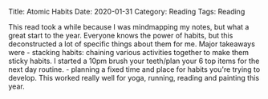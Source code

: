 Title: Atomic Habits
Date: 2020-01-31
Category: Reading
Tags: Reading


This read took a while because I was mindmapping my notes, but what a great start to the year. Everyone knows the power of habits, but this deconstructed a lot of specific things about them for me. Major takeaways were
    - stacking habits: chaining various activities together to make them sticky habits. I started a 10pm brush your teeth/plan your 6 top items for the next day routine.
    - planning a fixed time and place for habits you're trying to develop. This worked really well for yoga, running, reading and painting this year.

